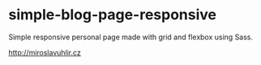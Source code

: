 # simple-blog-page-responsive
Simple responsive personal page made with grid and flexbox using Sass.

http://miroslavuhlir.cz
